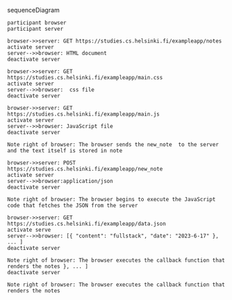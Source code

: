 sequenceDiagram

    participant browser
    participant server

    browser->>server: GET https://studies.cs.helsinki.fi/exampleapp/notes
    activate server
    server-->>browser: HTML document
    deactivate server

    browser->>server: GET https://studies.cs.helsinki.fi/exampleapp/main.css
    activate server
    server-->>browser:  css file
    deactivate server

    browser->>server: GET https://studies.cs.helsinki.fi/exampleapp/main.js
    activate server
    server-->>browser: JavaScript file
    deactivate server

    Note right of browser: The browser sends the new_note  to the server and the text itself is stored in note

    browser->>server: POST https://studies.cs.helsinki.fi/exampleapp/new_note
    activate server
    server-->>browser:application/json
    deactivate server

    Note right of browser: The browser begins to execute the JavaScript code that fetches the JSON from the server

    browser->>server: GET https://studies.cs.helsinki.fi/exampleapp/data.json
    activate serve
    server-->>browser: [{ "content": "fullstack", "date": "2023-6-17" }, ... ]
    deactivate server

    Note right of browser: The browser executes the callback function that renders the notes }, ... ]
    deactivate server

    Note right of browser: The browser executes the callback function that renders the notes
